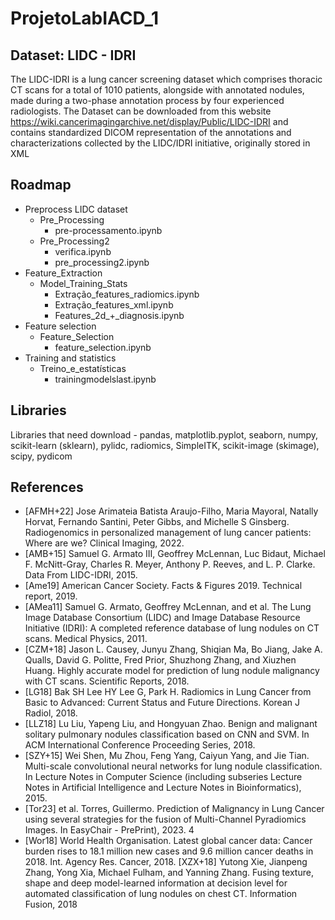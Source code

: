 # ProjetoLabIACD_1

##  Dataset: LIDC - IDRI 
The LIDC-IDRI is a lung cancer screening dataset which comprises thoracic CT
scans for a total of 1010 patients, alongside with annotated nodules, made during a two-phase annotation
process by four experienced radiologists. The Dataset can be downloaded from this website https://wiki.cancerimagingarchive.net/display/Public/LIDC-IDRI and contains standardized DICOM representation of the annotations and characterizations
collected by the LIDC/IDRI initiative, originally stored in XML

## Roadmap
- Preprocess LIDC dataset
    - Pre_Processing
        - pre-processamento.ipynb
    - Pre_Processing2
        - verifica.ipynb
        - pre_processing2.ipynb
- Feature_Extraction
  - Model_Training_Stats
      - Extração_features_radiomics.ipynb
      - Extração_features_xml.ipynb
      - Features_2d_+_diagnosis.ipynb
- Feature selection
  - Feature_Selection
      - feature_selection.ipynb
- Training and statistics
  - Treino_e_estatísticas
      - trainingmodelslast.ipynb

## Libraries
Libraries that need download - pandas, matplotlib.pyplot, seaborn, numpy, scikit-learn (sklearn), pylidc, radiomics, SimpleITK, scikit-image (skimage), scipy, pydicom

## References
- [AFMH+22] Jose Arimateia Batista Araujo-Filho, Maria Mayoral, Natally Horvat, Fernando Santini,
Peter Gibbs, and Michelle S Ginsberg. Radiogenomics in personalized management of
lung cancer patients: Where are we? Clinical Imaging, 2022.
- [AMB+15] Samuel G. Armato III, Geoffrey McLennan, Luc Bidaut, Michael F. McNitt-Gray,
Charles R. Meyer, Anthony P. Reeves, and L. P. Clarke. Data From LIDC-IDRI, 2015.
- [Ame19] American Cancer Society. Facts & Figures 2019. Technical report, 2019.
- [AMea11] Samuel G. Armato, Geoffrey McLennan, and et al. The Lung Image Database Consortium
(LIDC) and Image Database Resource Initiative (IDRI): A completed reference database
of lung nodules on CT scans. Medical Physics, 2011.
- [CZM+18] Jason L. Causey, Junyu Zhang, Shiqian Ma, Bo Jiang, Jake A. Qualls, David G. Politte,
Fred Prior, Shuzhong Zhang, and Xiuzhen Huang. Highly accurate model for prediction
of lung nodule malignancy with CT scans. Scientific Reports, 2018.
- [LG18] Bak SH Lee HY Lee G, Park H. Radiomics in Lung Cancer from Basic to Advanced:
Current Status and Future Directions. Korean J Radiol, 2018.
- [LLZ18] Lu Liu, Yapeng Liu, and Hongyuan Zhao. Benign and malignant solitary pulmonary nodules classification based on CNN and SVM. In ACM International Conference Proceeding
Series, 2018.
- [SZY+15] Wei Shen, Mu Zhou, Feng Yang, Caiyun Yang, and Jie Tian. Multi-scale convolutional
neural networks for lung nodule classification. In Lecture Notes in Computer Science
(including subseries Lecture Notes in Artificial Intelligence and Lecture Notes in Bioinformatics), 2015.
- [Tor23] et al. Torres, Guillermo. Prediction of Malignancy in Lung Cancer using several strategies
for the fusion of Multi-Channel Pyradiomics Images. In EasyChair - PrePrint), 2023.
4
- [Wor18] World Health Organisation. Latest global cancer data: Cancer burden rises to 18.1 million
new cases and 9.6 million cancer deaths in 2018. Int. Agency Res. Cancer, 2018.
[XZX+18] Yutong Xie, Jianpeng Zhang, Yong Xia, Michael Fulham, and Yanning Zhang. Fusing texture, shape and deep model-learned information at decision level for automated
classification of lung nodules on chest CT. Information Fusion, 2018
